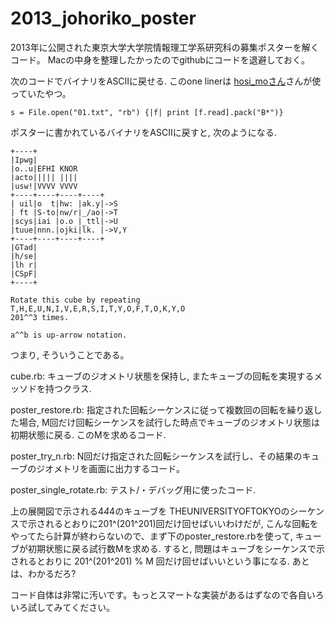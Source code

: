 2013_johoriko_poster
====================

2013年に公開された東京大学大学院情報理工学系研究科の募集ポスターを解くコード。
Macの中身を整理したかったのでgithubにコードを退避しておく。

次のコードでバイナリをASCIIに戻せる. このone linerは [hosi_moさん](https://github.com/hosi-mo)さんが使っていたやつ。

    s = File.open("01.txt", "rb") {|f| print [f.read].pack("B*")}

ポスターに書かれているバイナリをASCIIに戻すと, 次のようになる.


    +----+
    |Ipwg|
    |o..u|EFHI KNOR
    |acto||||| ||||
    |usw!|VVVV VVVV
    +----+----+----+----+
    | uil|o  t|hw: |ak.y|->S
    | ft |S-to|nw/r|_/ao|->T
    |scys|iai |o.o |_ttl|->U
    |tuue|nnn.|ojki|lk. |->V,Y
    +----+----+----+----+
    |GTad|
    |h/se|
    |lh r|
    |CSpF|
    +----+

    Rotate this cube by repeating
    T,H,E,U,N,I,V,E,R,S,I,T,Y,O,F,T,O,K,Y,O
    201^^3 times.

    a^^b is up-arrow notation.

つまり, そういうことである。

cube.rb: キューブのジオメトリ状態を保持し, またキューブの回転を実現するメッソドを持つクラス.

poster_restore.rb: 指定された回転シーケンスに従って複数回の回転を繰り返した場合, M回だけ回転シーケンスを試行した時点でキューブのジオメトリ状態は初期状態に戻る. このMを求めるコード.

poster_try_n.rb: N回だけ指定された回転シーケンスを試行し、その結果のキューブのジオメトリを画面に出力するコード。

poster_single_rotate.rb: テスト/・デバッグ用に使ったコード.

上の展開図で示される4*4*4のキューブを THEUNIVERSITYOFTOKYOのシーケンスで示されるとおりに201^(201^201)回だけ回せばいいわけだが, こんな回転をやってたら計算が終わらないので、まず下のposter_restore.rbを使って, キューブが初期状態に戻る試行数Mを求める. すると, 問題はキューブをシーケンスで示されるとおりに 201^(201^201) % M 回だけ回せばいいという事になる. あとは、わかるだろ?

コード自体は非常に汚いです。もっとスマートな実装があるはずなので各自いろいろ試してみてください。

